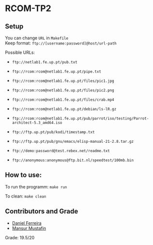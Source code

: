 # RCOM-TP2

## Setup

You can change `URL` in `Makefile` <br>
Keep format: `ftp://[username:password]@host/url-path`

Possible URLs:
* `ftp://netlab1.fe.up.pt/pub.txt`

* `ftp://rcom:rcom@netlab1.fe.up.pt/pipe.txt`
* `ftp://rcom:rcom@netlab1.fe.up.pt/files/pic1.jpg`
* `ftp://rcom:rcom@netlab1.fe.up.pt/files/pic2.png`
* `ftp://rcom:rcom@netlab1.fe.up.pt/files/crab.mp4`
* `ftp://rcom:rcom@netlab1.fe.up.pt/debian/ls-lR.gz`
* `ftp://rcom:rcom@netlab1.fe.up.pt/pub/parrot/iso/testing/Parrot-architect-5.3_amd64.iso`

* `ftp://ftp.up.pt/pub/kodi/timestamp.txt`
* `ftp://ftp.up.pt/pub/gnu/emacs/elisp-manual-21-2.8.tar.gz`

* `ftp://demo:password@test.rebex.net/readme.txt`

* `ftp://anonymous:anonymous@ftp.bit.nl/speedtest/100mb.bin`

## How to use:
To run the programm:
`make run`

To clean:
`make clean`

## Contributors and Grade

* [Daniel Ferreira](https://github.com/dsantosferreira)
* [Mansur Mustafin](https://github.com/Mansur-Mustafin) 

Grade: 19.5/20
